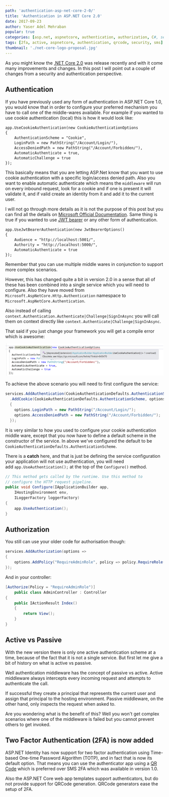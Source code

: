 ```yaml
---
path: 'authentication-asp-net-core-2-0/'
title: 'Authentication in ASP.NET Core 2.0'
date: 2017-09-23
author: Yaser Adel Mehraban
popular: true
categories: [asp.net, aspnetcore, authentication, authorization, C#, security]
tags: [2fa, active, aspnetcore, authentication, qrcode, security, sms]
thumbnail: './net-core-logo-proposal.jpg'
---
```


As you might know the [.NET Core 2.0](https://blogs.msdn.microsoft.com/dotnet/2017/08/14/announcing-net-core-2-0/) was release recently and with it come many improvements and changes. In this post I will point out a couple of changes from a security and authentication perspective.

<!--more-->

## Authentication

If you have previously used any form of authentication in ASP.NET Core 1.0, you would know that in order to configure your preferred mechanism you have to call one of the middle-wares available. For example if you wanted to use cookie authentication (local) this is how it would look like:

```csharpharp
app.UseCookieAuthentication(new CookieAuthenticationOptions
{
    AuthenticationScheme = "Cookie",
    LoginPath = new PathString("/Account/Login/"),
    AccessDeniedPath = new PathString("/Account/Forbidden/"),
    AutomaticAuthenticate = true,
    AutomaticChallenge = true
});
```

This basically means that you are letting ASP.Net know that you want to use cookie authentication with a specific login/access denied path. Also you want to enable automatic authenticate which means the `middleware` will run on every inbound request, look for a cookie and if one is present it will validate it, and if valid create an identity from it and add it to the current user.

I will not go through more details as it is not the purpose of this post but you can find all the details on [Microsoft Official Documentation](https://docs.microsoft.com/en-us/aspnet/core/security/authentication/identity?tabs=visual-studio%2Caspnetcore2x). Same thing is true if you wanted to use [JWT bearer](https://blogs.msdn.microsoft.com/webdev/2017/04/06/jwt-validation-and-authorization-in-asp-net-core/) or any other form of authentication.

```csharpharp
app.UseJwtBearerAuthentication(new JwtBearerOptions()
{
    Audience = "http://localhost:5001/",
    Authority = "http://localhost:5000/",
    AutomaticAuthenticate = true
});
```

Remember that you can use multiple middle wares in conjunction to support more complex scenarios.

However, this has changed quite a bit in version 2.0 in a sense that all of these has been combined into a single service which you will need to configure. Also they have moved from `Microsoft.AspNetCore.Http.Authentication` namespace to `Microsoft.AspNetCore.Authentication`.

Also instead of calling `context.Authentication.Authenticate|Challenge|SignInAsync` you will call them on context directly like `context.Authenticate|Challenge|SignInAsync`.

That said if you just change your framework you will get a compile error which is awesome:

![Obsolete Authentication Option](./obsoleteauth.png)

To achieve the above scenario you will need to first configure the service:

```csharp
services.AddAuthentication(CookieAuthenticationDefaults.AuthenticationScheme)
  .AddCookie(CookieAuthenticationDefaults.AuthenticationScheme, options =>
  {
    options.LoginPath = new PathString("/Account/Login/");
    options.AccessDeniedPath = new PathString("/Account/Forbidden/");
  });
```

It is very similar to how you used to configure your cookie authentication middle ware, except that you now have to define a default scheme in the constructor of the service. In above we've configured the default to be `CookieAuthenticationDefaults.AuthenticationScheme`.

There is a **catch** here, and that is just be defining the service configuration your application will not use authentication, you will need add `app.UseAuthentication();` at the top of the `Configure()` method.

```csharp
// This method gets called by the runtime. Use this method to
// configure the HTTP request pipeline.
public void Configure(IApplicationBuilder app,
    IHostingEnvironment env,
    ILoggerFactory loggerFactory)
{
    app.UseAuthentication();
}
```

## Authorization

You still can use your older code for authorisation though:

```csharp
services.AddAuthorization(options =>
{
    options.AddPolicy("RequireAdminRole", policy => policy.RequireRole("Admin"));
});
```

And in your controller:

```csharp
[Authorize(Policy = "RequireAdminRole")]
    public class AdminController : Controller
{
    public IActionResult Index()
    {
        return View();
    }
}
```

## Active vs Passive

With the new version there is only one active authentication scheme at a time, because of the fact that it is not a single service. But first let me give a bit of history on what is active vs passive.

Well authentication middleware has the concept of passive vs active. Active middleware always intercepts every incoming request and attempts to authenticate the call.

If successful they create a principal that represents the current user and assign that principal to the hosting environment. Passive middleware, on the other hand, only inspects the request when asked to.

Are you wondering what is the benefit of this? Well you won't get complex scenarios where one of the middleware is failed but you cannot prevent others to get invoked.

## Two Factor Authentication (2FA) is now added

ASP.NET Identity has now support for two factor authentication using Time-based One-time Password Algorithm (TOTP), and in fact that is now its default option. That means you can use the authenticator app using a [QR Code](https://wikipedia.org/wiki/QR_code) which is preferred over SMS 2FA which was available in version 1.0.

Also the ASP.NET Core web app templates support authenticators, but do not provide support for QRCode generation. QRCode generators ease the setup of 2FA.
